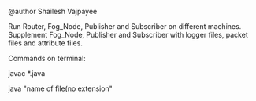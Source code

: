 @author Shailesh Vajpayee


Run Router, Fog_Node, Publisher and Subscriber on different machines.
Supplement Fog_Node, Publisher and Subscriber with logger files, packet files and attribute files.

Commands on terminal:


javac *.java


java "name of file(no extension"
